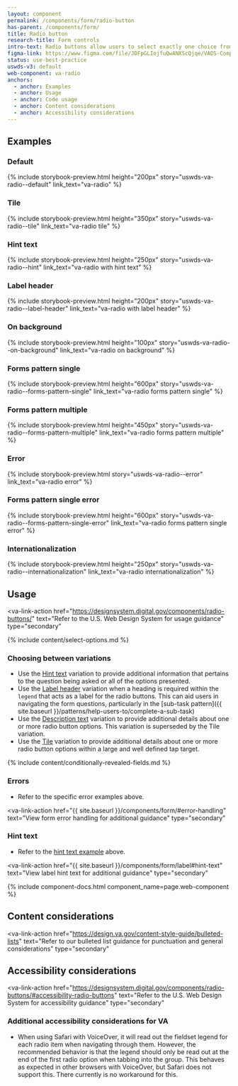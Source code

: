 ```yaml
---
layout: component
permalink: /components/form/radio-button
has-parent: /components/form/
title: Radio button
research-title: Form controls
intro-text: Radio buttons allow users to select exactly one choice from a group.
figma-link: https://www.figma.com/file/JDFpGLIojfuQwANXScQjqe/VADS-Component-Examples?type=design&node-id=1373%3A86693&mode=design&t=h9BoxMWwcHe2DhUd-1
status: use-best-practice
uswds-v3: default
web-component: va-radio
anchors:
  - anchor: Examples
  - anchor: Usage
  - anchor: Code usage
  - anchor: Content considerations
  - anchor: Accessibility considerations
---
```


## Examples

### Default

{% include storybook-preview.html height="200px" story="uswds-va-radio--default" link_text="va-radio" %}

### Tile

{% include storybook-preview.html height="350px" story="uswds-va-radio--tile" link_text="va-radio tile" %}

### Hint text

{% include storybook-preview.html height="250px" story="uswds-va-radio--hint" link_text="va-radio with hint text" %}

### Label header

{% include storybook-preview.html height="200px" story="uswds-va-radio--label-header" link_text="va-radio with label header" %}

### On background

{% include storybook-preview.html height="100px" story="uswds-va-radio--on-background" link_text="va-radio on background" %}

### Forms pattern single

{% include storybook-preview.html height="600px" story="uswds-va-radio--forms-pattern-single" link_text="va-radio forms pattern single" %}

### Forms pattern multiple

{% include storybook-preview.html height="450px" story="uswds-va-radio--forms-pattern-multiple" link_text="va-radio forms pattern multiple" %}

### Error

{% include storybook-preview.html story="uswds-va-radio--error" link_text="va-radio error" %}

### Forms pattern single error

{% include storybook-preview.html height="600px" story="uswds-va-radio--forms-pattern-single-error" link_text="va-radio forms pattern single error" %}

### Internationalization

{% include storybook-preview.html height="250px" story="uswds-va-radio--internationalization" link_text="va-radio internationalization" %}

## Usage

<va-link-action
  href="https://designsystem.digital.gov/components/radio-buttons/"
  text="Refer to the U.S. Web Design System for usage guidance"
  type="secondary"
></va-link-action>

{% include content/select-options.md %}

### Choosing between variations

* Use the [Hint text](#hint-text) variation to provide additional information that pertains to the question being asked or all of the options presented.
* Use the [Label header](#label-header) variation when a heading is required within the `legend` that acts as a label for the radio buttons. This can aid users in navigating the form questions, particularly in the [sub-task pattern]({{ site.baseurl }}/patterns/help-users-to/complete-a-sub-task)
* Use the [Description text](#description-text) variation to provide additional details about one or more radio button options. This variation is superseded by the Tile variation.
* Use the [Tile](#tile) variation to provide additional details about one or more radio button options within a large and well defined tap target.

{% include content/conditionally-revealed-fields.md %}

### Errors

* Refer to the specific error examples above.

<va-link-action
  href="{{ site.baseurl }}/components/form/#error-handling"
  text="View form error handling for additional guidance"
  type="secondary"
></va-link-action>

### Hint text

* Refer to the [hint text example](#hint-text) above.

<va-link-action
  href="{{ site.baseurl }}/components/form/label#hint-text"
  text="View label hint text for additional guidance"
  type="secondary"
></va-link-action>

{% include component-docs.html component_name=page.web-component %}

## Content considerations

<va-link-action
  href="https://design.va.gov/content-style-guide/bulleted-lists"
  text="Refer to our bulleted list guidance for punctuation and general considerations"
  type="secondary"
></va-link-action>

## Accessibility considerations

<va-link-action
  href="https://designsystem.digital.gov/components/radio-buttons/#accessibility-radio-buttons"
  text="Refer to the U.S. Web Design System for accessibility guidance"
  type="secondary"
></va-link-action>
### Additional accessibility considerations for VA

* When using Safari with VoiceOver, it will read out the fieldset legend for each radio item when navigating through them. However, the recommended behavior is that the legend should only be read out at the end of the first radio option when tabbing into the group. This behaves as expected in other browsers with VoiceOver, but Safari does not support this. There currently is no workaround for this.
